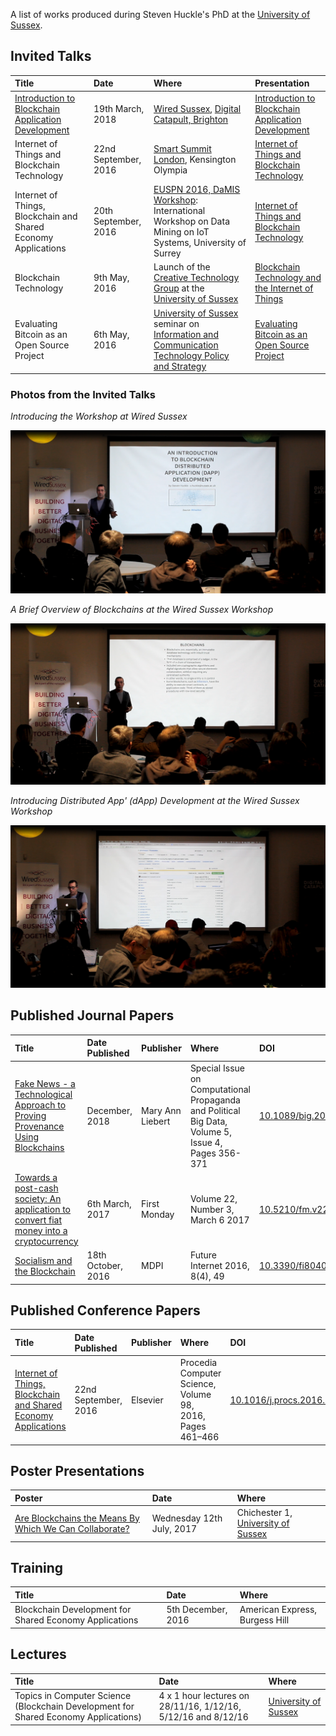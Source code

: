 A list of works produced during Steven Huckle's PhD at the [University of Sussex](http://www.sussex.ac.uk/).

## Invited Talks

| Title | Date | Where | Presentation |
|:------|:-----|:------|:-------------|
| [Introduction to Blockchain Application Development](https://www.eventbrite.co.uk/e/intro-to-blockchain-application-development-for-beginners-tickets-42564510597#) | 19th March, 2018 | [Wired Sussex](https://www.wiredsussex.com/), [Digital Catapult, Brighton](https://www.digitalcatapultcentre.org.uk/local-centre/brighton/) | [Introduction to Blockchain Application Development](https://github.com/glowkeeper/dApp-Development) |
| Internet of Things and Blockchain Technology | 22nd September, 2016 | [Smart Summit London](http://www.iotsmartsummitlondon.com/ "Smart Summit London"), Kensington Olympia | [Internet of Things and Blockchain Technology](https://github.com/glowkeeper/DaMIS-Presentation) |
| Internet of Things, Blockchain and Shared Economy Applications | 20th September, 2016 | [EUSPN 2016, DaMIS Workshop](http://143.225.211.50/damis/ "DaMIS"): International Workshop on Data Mining on IoT Systems, University of Surrey | [Internet of Things and Blockchain Technology](https://github.com/glowkeeper/DaMIS-Presentation) |
| Blockchain Technology | 9th May, 2016 | Launch of the [Creative Technology Group](http://www.sussex.ac.uk/creativetechnology/) at the [University of Sussex](http://www.sussex.ac.uk/) | [Blockchain Technology and the Internet of Things](https://github.com/glowkeeper/Creative-Technology-Group-Blockchain-Presentation) |
| Evaluating Bitcoin as an Open Source Project | 6th May, 2016 | [University of Sussex](http://www.sussex.ac.uk/) seminar on [Information and Communication Technology Policy and Strategy](http://www.sussex.ac.uk/bmec/internal/departments/spru/pgcourses/2016/L1520T/62854) | [Evaluating Bitcoin as an Open Source Project](https://github.com/glowkeeper/Bitcoin-Presentation) |

### Photos from the Invited Talks

_Introducing the Workshop at Wired Sussex_

![](images/dCBrighton190318.png)

_A Brief Overview of Blockchains at the Wired Sussex Workshop_

![](images/dCBrighton190318_2.png)

_Introducing Distributed App' (dApp) Development at the Wired Sussex Workshop_

![](images/dCBrighton190318_3.png)

## Published Journal Papers

| Title | Date Published | Publisher | Where | DOI |
|:------|:---------------|:----------|:------|:----|
| [Fake News - a Technological Approach to Proving Provenance Using Blockchains](https://doi.org/10.1089/big.2017.0071)   | December, 2018 | Mary Ann Liebert | Special Issue on Computational Propaganda and Political Big Data, Volume 5, Issue 4, Pages 356-371 | [10.1089/big.2017.0071](https://doi.org/10.1089/big.2017.0071) |
| [Towards a post-cash society: An application to convert fiat money into a cryptocurrency](http://firstmonday.org/ojs/index.php/fm/article/view/7410/6003 "Towards a post-cash society") |  6th March, 2017 | First Monday | Volume 22, Number 3, March 6 2017 | [10.5210/fm.v22i3.7410]( http://dx.doi.org/10.5210/fm.v22i3.7410 "10.5210/fm.v22i3.7410") |
| [Socialism and the Blockchain]( http://www.mdpi.com/1999-5903/8/4/49 "Socialism and the Blockchain") | 18th October, 2016 | MDPI | Future Internet 2016, 8(4), 49 | [10.3390/fi8040049](http://dx.doi.org/10.3390/fi8040049 "10.3390/fi8040049") |

## Published Conference Papers

| Title | Date Published | Publisher | Where | DOI |
|:------|:---------------|:----------|:------|:----|
| [Internet of Things, Blockchain and Shared Economy Applications](http://dx.doi.org/10.1016/j.procs.2016.09.074 "Internet of Things, Blockchain and Shared Economy Applications") | 22nd September, 2016 | Elsevier | Procedia Computer Science, Volume 98, 2016, Pages 461–466 | [10.1016/j.procs.2016.09.074]( http://dx.doi.org/10.1016/j.procs.2016.09.074 "10.1016/j.procs.2016.09.074") |

## Poster Presentations

| Poster | Date | Where |
|:-------|:-----|:------|
| [Are Blockchains the Means By Which We Can Collaborate?](/docs/poster120717.pdf) | Wednesday 12th July, 2017  | Chichester 1, [University of Sussex](http://www.sussex.ac.uk/) |

## Training

| Title | Date | Where |
|:------|:-----|:------|
| Blockchain Development for Shared Economy Applications | 5th December, 2016 | American Express, Burgess Hill |

## Lectures

| Title | Date | Where |
|:------|:-----|:------|
| Topics in Computer Science (Blockchain Development for Shared Economy Applications) | 4 x 1 hour lectures on 28/11/16, 1/12/16, 5/12/16 and 8/12/16 | [University of Sussex](http://www.sussex.ac.uk/) |
